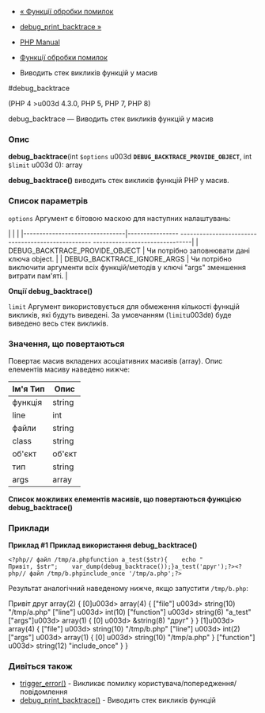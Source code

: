 - [« Функції обробки помилок](ref.errorfunc.md)
- [debug_print_backtrace »](function.debug-print-backtrace.md)

- [PHP Manual](index.md)
- [Функції обробки помилок](ref.errorfunc.md)
- Виводить стек викликів функцій у масив

#debug_backtrace

(PHP 4 \>u003d 4.3.0, PHP 5, PHP 7, PHP 8)

debug_backtrace — Виводить стек викликів функцій у масив

### Опис

**debug_backtrace**(int `$options` u003d
**`DEBUG_BACKTRACE_PROVIDE_OBJECT`**, int `$limit` u003d 0): array

**debug_backtrace()** виводить стек викликів функцій PHP у масив.

### Список параметрів

`options`
Аргумент є бітовою маскою для наступних налаштувань:

| | |
|--------------------------------|---------------- -------------------------------------------------- -------------------------------|
| DEBUG_BACKTRACE_PROVIDE_OBJECT | Чи потрібно заповнювати дані ключа object. |
| DEBUG_BACKTRACE_IGNORE_ARGS | Чи потрібно виключити аргументи всіх функцій/методів у ключі "args" зменшення витрати пам'яті. |

**Опції **debug_backtrace()****

`limit`
Аргумент використовується для обмеження кількості функцій викликів,
які будуть виведені. За умовчанням (`limit`u003d`0`) буде виведено весь
стек викликів.

### Значення, що повертаються

Повертає масив вкладених асоціативних масивів (array). Опис
елементів масиву наведено нижче:

| Ім'я Тип | Опис   |
| -------- | ------ |
| функція  | string | Назва поточної функції. Дивіться також [\_\_FUNCTION\_\_](language.constants.predefined.md). 
| line     | int    | Поточний номер рядка. Дивіться також [\_\_LINE\_\_](language.constants.predefined.md). 
| файли    | string | Назва поточного файлу. Дивіться також [\_\_FILE\_\_](language.constants.predefined.md). 
| class    | string | Ім'я поточного класу (language.oop5.md). Дивіться також [\_\_CLASS\_\_](language.constants.predefined.md) 
| об'єкт   | об'єкт | Поточний [об'єкт](language.oop5.md). 
| тип      | string | Поточний тип дзвінка функції. Якщо це виклик методу об'єкта, буде виведено "-\>". Якщо це виклик статичного методу класу, то "::". Якщо це простий виклик функції, нічого не виводиться. 
| args     | array  | При знаходженні всередині функції буде виведено список аргументів цієї функції. Якщо всередині файлу, буде виведено список файлів, що включаються. 

**Список можливих елементів масивів, що повертаються функцією
**debug_backtrace()****

### Приклади

**Приклад #1 Приклад використання **debug_backtrace()****

` <?php// файл /tmp/a.phpfunction a_test($str){    echo "
Привіт, $str";    var_dump(debug_backtrace());}a_test('друг');?><?php// файл /tmp/b.phpinclude_once '/tmp/a.php';?> `

Результат аналогічний наведеному нижче, якщо запустити `/tmp/b.php`:

Привіт друг
array(2) {
[0]u003d>
array(4) {
["file"] u003d> string(10) "/tmp/a.php"
["line"] u003d> int(10)
["function"] u003d> string(6) "a_test"
["args"]u003d>
array(1) {
[0] u003d> &string(8) "друг"
}
}
[1]u003d>
array(4) {
["file"] u003d> string(10) "/tmp/b.php"
["line"] u003d> int(2)
["args"] u003d>
array(1) {
[0] u003d> string(10) "/tmp/a.php"
}
["function"] u003d> string(12) "include_once"
}
}

### Дивіться також

- [trigger_error()](function.trigger-error.md) - Викликає
помилку користувача/попередження/повідомлення
- [debug_print_backtrace()](function.debug-print-backtrace.md) -
Виводить стек викликів функцій

